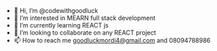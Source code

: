 - 👋 Hi, I’m @codewithgoodluck
- 👀 I’m interested in MEARN  full stack development
- 🌱 I’m currently learning REACT js
- 💞️ I’m looking to collaborate on any REACT project
- 📫 How to reach me goodluckmordi4@gmail.com and 08094788986

<!---
codewithgoodluck/codewithgoodluck is a ✨ special ✨ repository because its `README.md` (this file) appears on your GitHub profile.
You can click the Preview link to take a look at your changes.
--->
